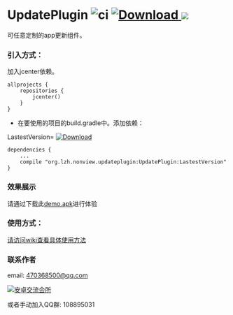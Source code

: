 # UpdatePlugin  ![ci](https://travis-ci.org/yjfnypeu/UpdatePlugin.svg?branch=master)  [ ![Download](https://api.bintray.com/packages/yjfnypeu/maven/UpdatePlugin/images/download.svg) ](https://bintray.com/yjfnypeu/maven/UpdatePlugin/_latestVersion)   <a href="http://www.methodscount.com/?lib=org.lzh.nonview.updateplugin%3AUpdatePlugin%3A0.7.1"><img src="https://img.shields.io/badge/Methods and size-402 | 48 KB-e91e63.svg"/></a>


可任意定制的app更新组件。

### 引入方式：
加入jcenter依赖。
```
allprojects {
    repositories {
        jcenter()
    }
}
```
- 在要使用的项目的build.gradle中。添加依赖：

LastestVersion= [![Download](https://api.bintray.com/packages/yjfnypeu/maven/UpdatePlugin/images/download.svg) ](https://bintray.com/yjfnypeu/maven/UpdatePlugin/_latestVersion)

```
dependencies {
    ...
    compile "org.lzh.nonview.updateplugin:UpdatePlugin:LastestVersion"
}
```

### 效果展示

请通过下载此[demo.apk](./screenshots/app-debug.apk)进行体验

### 使用方式：
[请访问wiki查看具体使用方法](https://github.com/yjfnypeu/UpdatePlugin/wiki)

### 联系作者
email: 470368500@qq.com

<a target="_blank" href="http://shang.qq.com/wpa/qunwpa?idkey=99e758d20823a18049a06131b6d1b2722878720a437b4690e238bce43aceb5e1"><img border="0" src="http://pub.idqqimg.com/wpa/images/group.png" alt="安卓交流会所" title="安卓交流会所"></a>

或者手动加入QQ群: 108895031
